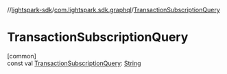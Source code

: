 //[lightspark-sdk](../../index.md)/[com.lightspark.sdk.graphql](index.md)/[TransactionSubscriptionQuery](-transaction-subscription-query.md)

# TransactionSubscriptionQuery

[common]\
const val [TransactionSubscriptionQuery](-transaction-subscription-query.md): [String](https://kotlinlang.org/api/latest/jvm/stdlib/kotlin/-string/index.html)
